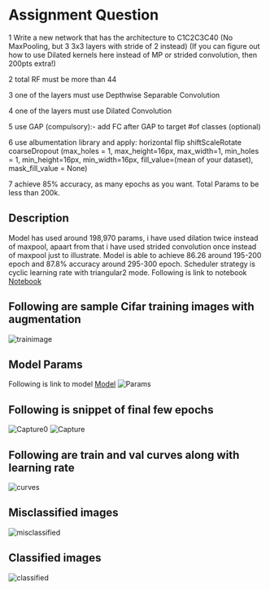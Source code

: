 # Assignment Question

1 Write a new network that has the architecture to C1C2C3C40 (No MaxPooling, but 3 3x3 layers with stride of 2 instead) (If you can figure out how to use Dilated kernels here instead of MP or strided convolution, then 200pts extra!)

2 total RF must be more than 44

3 one of the layers must use Depthwise Separable Convolution

4 one of the layers must use Dilated Convolution

5 use GAP (compulsory):- add FC after GAP to target #of classes (optional)

6 use albumentation library and apply:
horizontal flip
shiftScaleRotate
coarseDropout (max_holes = 1, max_height=16px, max_width=1, min_holes = 1, min_height=16px, min_width=16px, fill_value=(mean of your dataset), mask_fill_value = None)

7 achieve 85% accuracy, as many epochs as you want. Total Params to be less than 200k.
## Description
Model has used around 198,970 params, i have used dilation twice instead of maxpool, apaart from that i have used strided convolution once instead of maxpool just to illustrate. Model is able to achieve 86.26 around 195-200 epoch and 87.8% accuracy around 295-300 epoch.
Scheduler strategy is cyclic learning rate with triangular2 mode. Following is link to notebook
[Notebook](https://github.com/gdeotale/ERA/blob/main/Session9/S9.ipynb)

## Following are sample Cifar training images with augmentation
![trainimage](https://github.com/gdeotale/ERA/assets/8176219/e40ac5ea-6c7f-49a1-9aab-9f3f51eaec2d)

## Model Params
Following is link to model
[Model](https://github.com/gdeotale/ERA/blob/main/Session9/Net.py)
![Params](https://github.com/gdeotale/ERA/assets/8176219/b7a58e89-fd1d-4515-86b6-bf300bae1081)

## Following is snippet of final few epochs
![Capture0](https://github.com/gdeotale/ERA/assets/8176219/9840dfa4-a430-4433-81ae-ac480b70e1b6)
![Capture](https://github.com/gdeotale/ERA/assets/8176219/1878f19c-ac2a-4f71-8c5e-01bdbd9053d2)

## Following are train and val curves along with  learning rate
![curves](https://github.com/gdeotale/ERA/assets/8176219/2feaeb23-e9c9-4a64-84fa-9523bbcbcea9)
## Misclassified images
![misclassified](https://github.com/gdeotale/ERA/assets/8176219/7622a615-1cde-492e-b3d3-f42acdaab555)
## Classified images
![classified](https://github.com/gdeotale/ERA/assets/8176219/bf554580-cd66-4d39-b42b-79b5ea620fa9)
